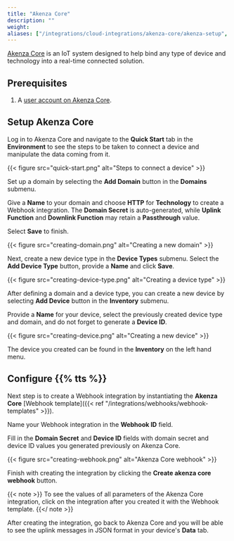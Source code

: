 ```yaml
---
title: "Akenza Core"
description: ""
weight: 
aliases: ["/integrations/cloud-integrations/akenza-core/akenza-setup", "/integrations/cloud-integrations/akenza-core/tts-setup"]
---
```


[Akenza Core](https://akenza.com/technology) is an IoT system designed to help bind any type of device and technology into a real-time connected solution.

<!--more-->

## Prerequisites

1. A [user account on Akenza Core](https://auth.akenza.io/register).

## Setup Akenza Core

Log in to Akenza Core and navigate to the **Quick Start** tab in the **Environment** to see the steps to be taken to connect a device and manipulate the data coming from it. 

{{< figure src="quick-start.png" alt="Steps to connect a device" >}}

Set up a domain by selecting the **Add Domain** button in the **Domains** submenu. 

Give a **Name** to your domain and choose **HTTP** for **Technology** to create a Webhook integration. The **Domain Secret** is auto-generated, while **Uplink Function** and **Downlink Function** may retain a **Passthrough** value. 

Select **Save** to finish.

{{< figure src="creating-domain.png" alt="Creating a new domain" >}}

Next, create a new device type in the **Device Types** submenu. Select the **Add Device Type** button, provide a **Name** and click **Save**.

{{< figure src="creating-device-type.png" alt="Creating a device type" >}}

After defining a domain and a device type, you can create a new device by selecting **Add Device** button in the **Inventory** submenu. 

Provide a **Name** for your device, select the previously created device type and domain, and do not forget to generate a **Device ID**.

{{< figure src="creating-device.png" alt="Creating a new device" >}}

The device you created can be found in the **Inventory** on the left hand menu.

## Configure {{% tts %}}

Next step is to create a Webhook integration by instantiating the **Akenza Core** [Webhook template]({{< ref "/integrations/webhooks/webhook-templates" >}}).

Name your Webhook integration in the **Webhook ID** field. 

Fill in the **Domain Secret** and **Device ID** fields with domain secret and device ID values you generated previously on Akenza Core. 

{{< figure src="creating-webhook.png" alt="Akenza Core webhook" >}}

Finish with creating the integration by clicking the **Create akenza core webhook** button.

{{< note >}} To see the values of all parameters of the Akenza Core integration, click on the integration after you created it with the Webhook template. {{</ note >}}

After creating the integration, go back to Akenza Core and you will be able to see the uplink messages in JSON format in your device's **Data** tab.
